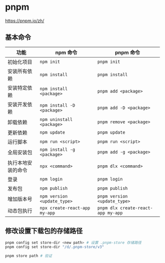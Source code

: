 # pnpm

<https://pnpm.io/zh/>

## 基本命令

| 功能               | npm 命令                      | pnpm 命令                          |
| ------------------ | ----------------------------- | ---------------------------------- |
| 初始化项目         | `npm init`                    | `pnpm init`                        |
| 安装所有依赖       | `npm install`                 | `pnpm install`                     |
| 安装特定依赖       | `npm install <package>`       | `pnpm add <package>`               |
| 安装开发依赖       | `npm install -D <package>`    | `pnpm add -D <package>`            |
| 卸载依赖           | `npm uninstall <package>`     | `pnpm remove <package>`            |
| 更新依赖           | `npm update`                  | `pnpm update`                      |
| 运行脚本           | `npm run <script>`            | `pnpm run <script>`                |
| 全局安装包         | `npm install -g <package>`    | `pnpm add -g <package>`            |
| 执行本地安装的命令 | `npx <command>`               | `pnpm dlx <command>`               |
| 登录               | `npm login`                   | `pnpm login`                       |
| 发布包             | `npm publish`                 | `pnpm publish`                     |
| 增加版本号         | `npm version <update_type>`   | `pnpm version <update_type>`       |
| 动态包执行         | `npx create-react-app my-app` | `pnpm dlx create-react-app my-app` |

## 修改设置下载包的存储路径

```sh
pnpm config set store-dir <new path> # 设置 .pnpm-store 存储路径
pnpm config set store-dir "/d/.pnpm-store/v3"

pnpm store path # 验证
```
